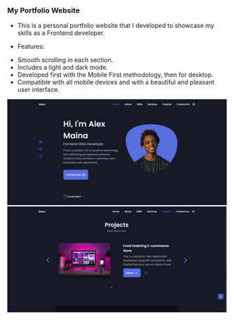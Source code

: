 
### My Portfolio Website

- This is a personal portfolio website that I developed to showcase my skills as a Frontend developer.

- Features:
* Smooth scrolling in each section.
* Includes a light and dark mode.
* Developed first with the Mobile First methodology, then for desktop.
* Compatible with all mobile devices and with a beautiful and pleasant user interface.


![screenshot 1](./screenshot/pic01.png)
![screenshot 2](./screenshot/pic02.png)

